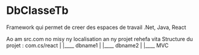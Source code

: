 # DbClasseTb
 Framework qui permet de creer des espaces de travail .Net, Java, React

 Ao am src.com no misy ny localisation an ny projet rehefa vita
 Structure du projet :
 com.cs/react
    |
    |____ dbname1
    |
    |____ dbname2
             |
             |____ MVC
